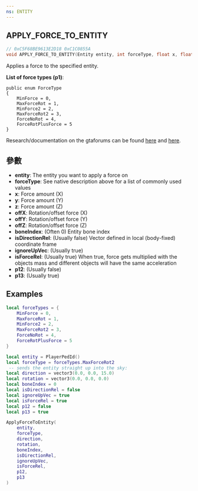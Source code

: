 ```yaml
---
ns: ENTITY
---
```

## APPLY_FORCE_TO_ENTITY

```c
// 0xC5F68BE9613E2D18 0xC1C0855A
void APPLY_FORCE_TO_ENTITY(Entity entity, int forceType, float x, float y, float z, float offX, float offY, float offZ, int boneIndex, BOOL isDirectionRel, BOOL ignoreUpVec, BOOL isForceRel, BOOL p12, BOOL p13);
```

Applies a force to the specified entity.

**List of force types (p1)**:

```
public enum ForceType
{
    MinForce = 0,
    MaxForceRot = 1,
    MinForce2 = 2,
    MaxForceRot2 = 3,
    ForceNoRot = 4,
    ForceRotPlusForce = 5
}
```

Research/documentation on the gtaforums can be found [here](https://gtaforums.com/topic/885669-precisely-define-object-physics/) and [here](https://gtaforums.com/topic/887362-apply-forces-and-momentums-to-entityobject/).


## 參數
* **entity**: The entity you want to apply a force on
* **forceType**: See native description above for a list of commonly used values
* **x**: Force amount (X)
* **y**: Force amount (Y)
* **z**: Force amount (Z)
* **offX**: Rotation/offset force (X)
* **offY**: Rotation/offset force (Y)
* **offZ**: Rotation/offset force (Z)
* **boneIndex**: (Often 0) Entity bone index
* **isDirectionRel**: (Usually false) Vector defined in local (body-fixed) coordinate frame
* **ignoreUpVec**: (Usually true)
* **isForceRel**: (Usually true) When true, force gets multiplied with the objects mass and different objects will have the same acceleration
* **p12**: (Usually false)
* **p13**: (Usually true)


## Examples
```lua
local forceTypes = {
    MinForce = 0,
    MaxForceRot = 1,
    MinForce2 = 2,
    MaxForceRot2 = 3,
    ForceNoRot = 4,
    ForceRotPlusForce = 5
}

local entity = PlayerPedId()
local forceType = forceTypes.MaxForceRot2
 -- sends the entity straight up into the sky:
local direction = vector3(0.0, 0.0, 15.0)
local rotation = vector3(0.0, 0.0, 0.0)
local boneIndex = 0
local isDirectionRel = false
local ignoreUpVec = true
local isForceRel = true
local p12 = false
local p13 = true

ApplyForceToEntity(
    entity,
    forceType,
    direction,
    rotation,
    boneIndex,
    isDirectionRel,
    ignoreUpVec,
    isForceRel,
    p12,
    p13
)
```
